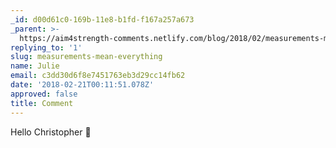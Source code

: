 ```yaml
---
_id: d00d61c0-169b-11e8-b1fd-f167a257a673
_parent: >-
  https://aim4strength-comments.netlify.com/blog/2018/02/measurements-mean-everything/
replying_to: '1'
slug: measurements-mean-everything
name: Julie
email: c3dd30d6f8e7451763eb3d29cc14fb62
date: '2018-02-21T00:11:51.078Z'
approved: false
title: Comment
---
```

Hello Christopher :wave:
